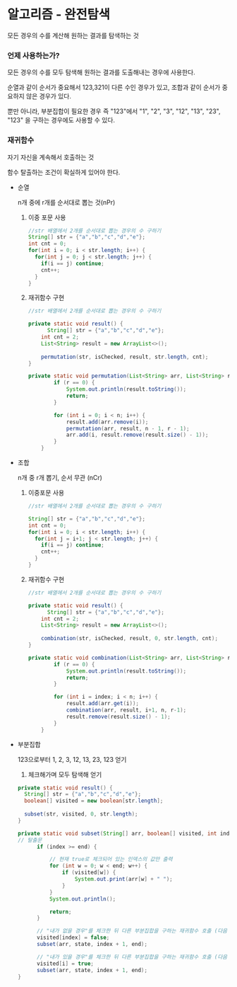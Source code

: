 # 알고리즘 - 완전탐색

모든 경우의 수를 계산해 원하는 결과를 탐색하는 것

### 언제 사용하는가?

모든 경우의 수를 모두 탐색해 원하는 결과를 도출해내는 경우에 사용한다.

순열과 같이 순서가 중요해서 123,321이 다른 수인 경우가 있고, 조합과 같이 순서가 중요하지 않은 경우가 있다.

뿐만 아니라, 부분집합이 필요한 경우 즉 "123"에서 "1", "2", "3", "12", "13", "23", "123" 을 구하는 경우에도 사용할 수 있다.



### 재귀함수

자기 자신을 계속해서 호출하는 것

함수 탈출하는 조건이 확실하게 있어야 한다.

- 순열

  n개 중에 r개를 순서대로 뽑는 것(nPr)

    1. 이중 포문 사용

       ```java
       //str 배열에서 2개를 순서대로 뽑는 경우의 수 구하기
       String[] str = {"a","b","c","d","e"};
       int cnt = 0;
       for(int i = 0; i < str.length; i++) {
         for(int j = 0; j < str.length; j++) {
           if(i == j) continue;
           cnt++;
         }
       }
       ```

    2. 재귀함수 구현

       ```java
       //str 배열에서 2개를 순서대로 뽑는 경우의 수 구하기
       
       private static void result() {
             String[] str = {"a","b","c","d","e"};
           int cnt = 2;
           List<String> result = new ArrayList<>();
           
           permutation(str, isChecked, result, str.length, cnt);
       }
       
       private static void permutation(List<String> arr, List<String> result, int n, int r) {
               if (r == 0) {
                   System.out.println(result.toString());
                   return;
               }
       
               for (int i = 0; i < n; i++) {
                   result.add(arr.remove(i));
                   permutation(arr, result, n - 1, r - 1);
                   arr.add(i, result.remove(result.size() - 1));
               }
           }
       ```

- 조합

  n개 중 r개 뽑기, 순서 무관 (nCr)

    1. 이중포문 사용

       ```java
       //str 배열에서 2개를 순서대로 뽑는 경우의 수 구하기
       
       String[] str = {"a","b","c","d","e"};
       int cnt = 0;
       for(int i = 0; i < str.length; i++) {
         for(int j = i+1; j < str.length; j++) {
           if(i == j) continue;
           cnt++;
         }
       }
       ```

    2. 재귀함수 구현

       ```java
       //str 배열에서 2개를 순서대로 뽑는 경우의 수 구하기
       
       private static void result() {
             String[] str = {"a","b","c","d","e"};
           int cnt = 2;
           List<String> result = new ArrayList<>();
           
           combination(str, isChecked, result, 0, str.length, cnt);
       }
       
       private static void combination(List<String> arr, List<String> result, int index, int n, int r) {
               if (r == 0) {
                   System.out.println(result.toString());
                   return;
               }
       
               for (int i = index; i < n; i++) {
                   result.add(arr.get(i));
                   combination(arr, result, i+1, n, r-1);
                   result.remove(result.size() - 1);
               }
           }
       ```

- 부분집합

  123으로부터 1, 2, 3, 12, 13, 23, 123 얻기

    1. 체크해가며 모두 탐색해 얻기

  ```java
  private static void result() {
    String[] str = {"a","b","c","d","e"};
    boolean[] visited = new boolean[str.length];
    
    subset(str, visited, 0, str.length);
  }
  
  private static void subset(String[] arr, boolean[] visited, int index, int end) {
  // 탈출문
  		if (index >= end) {
  
  			// 현재 true로 체크되어 있는 인덱스의 값만 출력
  			for (int w = 0; w < end; w++) {
  				if (visited[w]) {
  					System.out.print(arr[w] + " ");
  				}
  			}
  			System.out.println();
  
  			return;
  		}
  
  		// "내가 없을 경우"를 체크한 뒤 다른 부분집합을 구하는 재귀함수 호출 (다음 인덱스로 기준 이동)
  		visited[index] = false;
  		subset(arr, state, index + 1, end);
  
  		// "내가 있을 경우"를 체크한 뒤 다른 부분집합을 구하는 재귀함수 호출 (다음 인덱스로 기준 이동)
  		visited[i] = true;
  		subset(arr, state, index + 1, end);
  }
  ```

